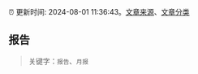 :alarm_clock: 更新时间: 2024-08-01 11:36:43。[文章来源](/README.md)、[文章分类](/TAGS.md)

## 报告


> 关键字：`报告`、`月报`



